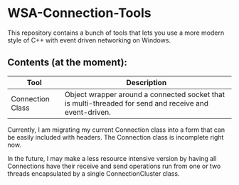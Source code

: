 # WSA-Connection-Tools

This repository contains a bunch of tools that lets you use a more modern style of C++ with event driven
networking on Windows. 

## Contents (at the moment):

Tool 		|		Description
------------|------------------
Connection Class | Object wrapper around a connected socket that is multi-threaded for send and receive and event-driven.

Currently, I am migrating my current Connection class into a form that can be easily included with headers.
The Connection class is incomplete right now.

In the future, I may make a less resource intensive version by having all Connections have their receive and send operations
run from one or two threads encapsulated by a single ConnectionCluster class.
